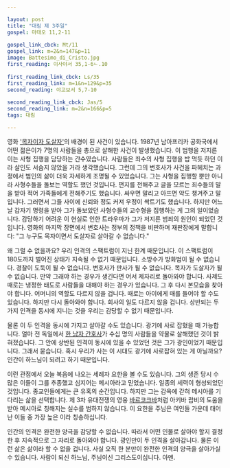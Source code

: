 ```yaml
---

layout: post
title: "대림 제 3주일"
gospel: 마태오 11,2-11
 
gospel_link_cbck: Mt/11
gospel_link: m=2&n=147&p=11
image: Battesimo_di_Cristo.jpg
first_reading: 이사야서 35,1-6ㄴ.10
 
first_reading_link_cbck: Ls/35
first_reading_link: m=1&n=129&p=35
second_reading: 야고보서 5,7-10
 
second_reading_link_cbck: Jas/5 
second_reading_link: m=2&n=166&p=5
tags: 대림

---
```


영화 <a href="https://www.imdb.com/title/tt4627352/">'목자이자 도살자'</a>의
배경이 된 사건이 있습니다.
1987년 남아프리카 공화국에서 어떤 젊은이가
7명의 사람들을 총으로 살해한 사건이 발생했습니다.
이 범행을 저지른 이는 사형 집행을 담당하는 간수였습니다.
사람들은 죄수의 사형 집행을 밥 먹듯 하던 이라
살인도 서슴지
않았을 거라 생각했습니다.
그런데 그의 변호사가 사건을 파헤치는 과정에서
범인의 삶이 더욱 자세하게 조명될 수 있었습니다.
그는 사형을 집행할 뿐만 아니라
사형수들을 돌보는 역할도 했던 것입니다.
편지를 전해주고 글을 모르는 죄수들의 말을 받아 적어
가족들에게 전해주기도 했습니다.
싸우면 말리고 아프면 약도 챙겨주고 말입니다.
그러면서 그들 사이에 신뢰와 정도 커져
우정이 싹트기도 했습니다.
하지만 어느 날 갑자기 명령을 받아
그가 돌보았던 사형수들의 교수형을 집행하는 게
그의 일이었습니다.
감당하기 어려운 이 현실로 인한 트라우마가
그가 저지른 범죄의 원인이 되었던 것입니다.
영화의 마지막 장면에서 변호사는
정부의 정책을 비판하며 재판장에게 말합니다:
"그 누구도 목자이면서 도살자로 살아갈 수 없습니다."

왜 그럴 수 없을까요?
우리 인격의 스팩트럼이 지닌 한계 때문입니다.
이 스팩트럼이 180도까지 벌어진 상태가
지속될 수 없기 때문입니다.
소방수가 방화범이 될 수 없습니다.
경찰이 도둑이 될 수 없습니다.
변호사가 판사가 될 수 없습니다.
목자가 도살자가 될 수 없습니다.
만약 그래야 하는 경우가 생긴다면
어서 제자리로 돌아와야 합니다.
사제도 때로는 냉정한 태도로 사람들을 대해야 하는
경우가 있습니다.
그 후 다시 본모습을 찾아야 합니다.
어머니의 역할도 다르지 않을 겁니다.
때로는 아이에게 매를 들어야 할 수도 있습니다.
하지만 다시 돌아와야 합니다.
회사의 일도 다르지 않을 겁니다.
상반되는 두 가지 인격을 동시에 지니는 것을
우리는 감당할 수 없기 때문입니다.

물론 이 두 인격을 동시에 가지고 살아갈 수도 있습니다.
광기에 사로 잡혔을 때 가능합니다.
얼마 전 독일에서
<a href="https://en.wikipedia.org/wiki/Niels_H%C3%B6gel">한 남자 간호사</a>가
수십 명의 사람들을 약물로 살해했던 것이 밝혀졌습니다.
그 안에 상반된 인격이 동시에 있을 수 있었던 것은
그가 광인이었기 때문입니다.
그래서 묻습니다.
혹시 우리가 사는 이 시대도 광기에 사로잡혀 있는 게 아닐까요?
인간이 하느님이 되려고 하기 때문입니다.

이런 관점에서 오늘 복음에 나오는 세례자 요한을 볼 수도 있습니다.
그의 생존 당시 수많은 이들이 그를 추종했고
심지어는 메시아라고 믿었습니다.
일종의 세력이 형성되었던 것입니다.
종교인들에게는 큰 유혹의 순간입니다.
하지만 그는 감옥에 갇혀 메시아를 기다리는 삶을 선택합니다.
제 3차 유대전쟁의 영웅
<a href="https://ko.wikipedia.org/wiki/%EB%B0%94%EB%A5%B4_%EC%BD%94%ED%81%AC%EB%B0%94%EC%9D%98_%EB%82%9C">바르코크바</a>처럼
아키바 랍비의 도움을 받아 메시아로 칭해지는 실수를 범하지 않습니다.
이 요한을 주님은 여인들 가운데 태어난
이들 중 가장 높은 이라 칭송하십니다.

인간의 인격은 완전한 양극을 감당할 수 없습니다.
따라서 어떤 인물로
살아야 할지 결정한 후 지속적으로 그 자리로 돌아와야 합니다.
광인만이 두 인격을 살아갑니다.
물론 이런 삶은 삶이라 할 수 없을 겁니다.
사실 오직 한 분만이 완전한 인격의 양극을 살아가실 수 있습니다.
사람이 되신 하느님, 주님이신 그리스도이십니다. 아멘.
